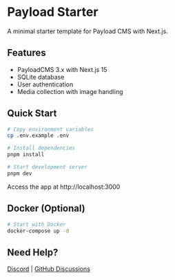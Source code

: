 # Payload Starter

A minimal starter template for Payload CMS with Next.js.

## Features

- PayloadCMS 3.x with Next.js 15
- SQLite database
- User authentication
- Media collection with image handling

## Quick Start

```bash
# Copy environment variables
cp .env.example .env

# Install dependencies
pnpm install

# Start development server
pnpm dev
```

Access the app at http://localhost:3000

## Docker (Optional)

```bash
# Start with Docker
docker-compose up -d
```

## Need Help?

[Discord](https://discord.com/invite/payload) | [GitHub Discussions](https://github.com/payloadcms/payload/discussions)
